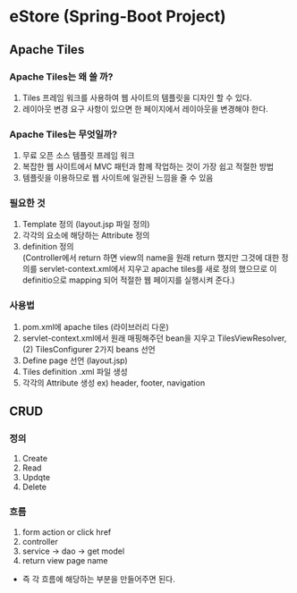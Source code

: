 # eStore (Spring-Boot Project)

## Apache Tiles

### Apache Tiles는 왜 쓸 까?
 1. Tiles 프레임 워크를 사용하여 웹 사이트의 템플릿을 디자인 할 수 있다.
 2. 레이아웃 변경 요구 사항이 있으면 한 페이지에서 레이아웃을 변경해야 한다. 

### Apache Tiles는 무엇일까?
 1. 무료 오픈 소스 템플릿 프레임 워크
 2. 복잡한 웹 사이트에서 MVC 패턴과 함께 작업하는 것이 가장 쉽고 적절한 방법
 3. 템플릿을 이용하므로 웹 사이트에 일관된 느낌을 줄 수 있음

### 필요한 것
 1. Template 정의  (layout.jsp 파일 정의)
 2. 각각의 요소에 해당하는 Attribute 정의
 3. definition 정의  
  (Controller에서 return 하면 view의 name을 원래 return 했지만 그것에 대한 정의를 servlet-context.xml에서 지우고 apache tiles를 새로 정의 했으므로 이 definitio으로 mapping 되어 적절한 웹 페이지를 실행시켜 준다.)

### 사용법
 1. pom.xml에 apache tiles (라이브러리 다운)
 2. servlet-context.xml에서 원래 매핑해주던 bean을 지우고 TilesViewResolver, (2) TilesConfigurer 2가지 beans 선언
 3. Define page 선언 (layout.jsp)
 4. Tiles definition .xml 파일 생성
 5. 각각의 Attribute 생성 ex) header, footer, navigation

## CRUD

### 정의
 1. Create
 2. Read
 3. Updqte
 4. Delete
 
### 흐름
 1. form action or click href
 2. controller 
 3. service -> dao -> get model
 4. return view page name 
 * 즉 각 흐름에 해당하는 부분을 만들어주면 된다.
